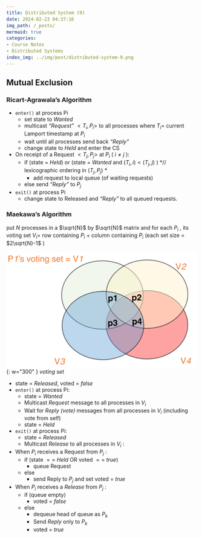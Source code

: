 ```yaml
---
title: Distributed System (9)
date: 2024-02-23 04:37:16
img_path: /_posts/
mermaid: true
categories:
- Course Notes
- Distributed Systems
index_img: ../img/post/distributed-system-9.png
---
```


## Mutual Exclusion

### Ricart-Agrawala’s Algorithm

- `enter()` at process Pi
  - set state to *Wanted*
  - multicast *“Request”* $<T_i, P_i>$ to all processes
    where $T_i =$ current Lamport timestamp at $P_i$ 
  - wait until all processes send back *“Reply”*
  - change state to *Held* and enter the CS
- On receipt of a Request $<T_j, P_j>$ at $P_i$ ( $i \ne j$ ):
  - if (state = *Held*) or (state = *Wanted* and $(T_i, i) < (T_j, j)$ ) *// lexicographic ordering in $(T_j, P_j)$ *
    - add request to local queue (of waiting requests)
  - else send *“Reply”* to $P_j$ 
- `exit()` at process Pi
  - change state to Released and *“Reply”* to all queued requests.

### Maekawa’s Algorithm

put $N$ processes in a $\sqrt{N}$ by $\sqrt{N}$ matrix and for each $P_i$ , its voting set $V_i =$ row containing $P_i$ + column containing $P_i$ (each set size = $2\sqrt{N}-1$ )

![](../img/post/distributed-system-9.png){: w="300" }
_voting set_

- state = *Released*, voted = *false*
- `enter()` at process Pi:
  - state = *Wanted*
  - Multicast *Request* message to all processes in $V_i$ 
  - Wait for *Reply (vote)* messages from all processes in $V_i$ (including vote from self)
  - state = *Held*
- `exit()` at process Pi:
  - state = *Released*
  - Multicast *Release* to all processes in $V_i$ :
- When $P_i$ receives a Request from $P_j$ :
  - if (state $==$ *Held* OR voted $==$ *true*)
    - queue Request
  - else
    - send Reply to $P_j$ and set voted $=$ *true*
- When $P_i$ receives a *Release* from $P_j$ :
  - if (queue empty)
    - voted $=$ *false*
  - else
    - dequeue head of queue as $P_k$ 
    - Send *Reply* only to $P_k$ 
    - voted = *true*